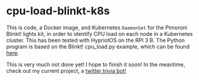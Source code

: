 # cpu-load-blinkt-k8s
This is code, a Docker image, and Kubernetes `DaemonSet` for the Pimoroni Blinkt! lights kit, in order to identify CPU load on each node in a Kubernetes cluster. This has been tested with HypriotOS on the RPI 3 B. The Python program is based on the Blinkt! cpu_load.py example, which can be found [here](https://github.com/pimoroni/blinkt/blob/master/examples/cpu_load.py).

This is very much not done yet! I hope to finish it soon! In the meantime, check out my current project, a [twitter trivia bot!](https://github.com/dvdmuckle/twitter-tivia-bot)
